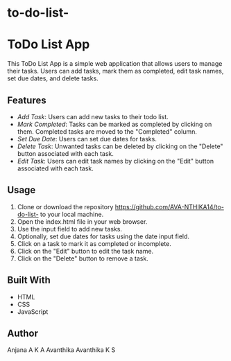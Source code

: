 # to-do-list-

# ToDo List App

This ToDo List App is a simple web application that allows users to manage their tasks. Users can add tasks, mark them as completed, edit task names, set due dates, and delete tasks.

## Features

- *Add Task*: Users can add new tasks to their todo list.
- *Mark Completed*: Tasks can be marked as completed by clicking on them. Completed tasks are moved to the "Completed" column.
- *Set Due Date*: Users can set due dates for tasks.
- *Delete Task*: Unwanted tasks can be deleted by clicking on the "Delete" button associated with each task.
- *Edit Task*: Users can edit task names by clicking on the "Edit" button associated with each task.

## Usage

1. Clone or download the repository https://github.com/AVA-NTHIKA14/to-do-list-  to your local machine.
2. Open the index.html file in your web browser.
3. Use the input field to add new tasks.
4. Optionally, set due dates for tasks using the date input field.
5. Click on a task to mark it as completed or incomplete.
6. Click on the "Edit" button to edit the task name.
7. Click on the "Delete" button to remove a task.

## Built With

- HTML
- CSS
- JavaScript

## Author

Anjana A 
K A Avanthika 
Avanthika K S

